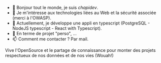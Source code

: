 - 👋 Bonjour tout le monde, je suis *chapidev*.
- 👀 Je m'intéresse aux technologies liées au Web et la sécurité associée (merci à l'OWASP).
- 🌱 Actuellement, je développe une appli en typescript (PostgreSQL - NodeJS typescript - React with Typescript).
- 💞️ En terme de projet "perso", ...
- 📫 Comment me contacter ? Par mail.

Vive l'OpenSource et le partage de connaissance pour monter des projets respectueux de nos données et de nos vies (Wouah!)
